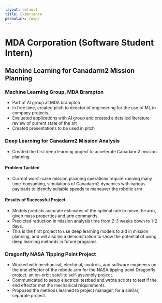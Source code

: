 ```yaml
---
layout: default
title: Experience
permalink: /exp/
---
```

# MDA Corporation (Software Student Intern)

## Machine Learning for Canadarm2 Mission Planning

### Machine Learning Group, MDA Brampton
- Part of AI group at MDA brampton
- In free time, created pitch to director of engineering for the use of ML in company projects.
- Evaluated applications with AI group and created a detailed literature review of current state of the art
- Created presentations to be used in pitch

### Deep Learning for Canadarm2 Mission Analysis
- Created the first deep learning project to accelerate Canadarm2 mission planning.

#### Problem Tackled
- Current worst-case mission planning operations require running many time-consuming, simulations of Canadarm2 dynamics with various payloads to identify suitable speeds to maneuver the robotic arm 

#### Results of Successful Project
- Models predicts accurate estimates of the optimal rate to move the arm, given mass properties and arm commands.
- Predicted reduction in mission analysis time from 2-3 weeks down to 1-2 days.
- This is the first project to use deep learning models to aid in mission planning, and will also be a demonstration to show the potential of using deep learning methods in future programs

### Dragonfly NASA Tipping Point Project
- Worked with mechanical, electrical, controls, and software engineers on the end effector of the robotic arm for the NASA tipping point Dragonfly project, an on-orbit satellite self-assembly project. 
- Communicated to setup electrical testbed and wrote scripts to test if the end effector met the mechanical   requirements. 
- Proposed the methods learned to project manager, for a similar, separate project.
